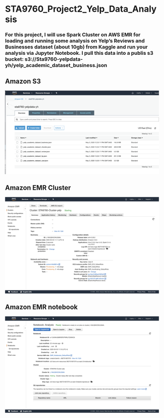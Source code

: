 # STA9760_Project2_Yelp_Data_Analysis

### For this project, I will use Spark Cluster on AWS EMR for loading and running some analysis on Yelp’s Reviews and Businesses dataset (about 10gb) from Kaggle and run your analysis via Jupyter Notebook. I pull this data into a publis s3 bucket: s3://Sta9760-yelpdata-yh/yelp_academic_dataset_business.json

## Amazon S3 
![](/picture/1.png)


## Amazon EMR Cluster
![](/picture/2.png)


## Amazon EMR notebook
![](/picture/3.png)
